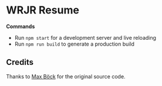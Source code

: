 # WRJR Resume

**Commands**

-   Run `npm start` for a development server and live reloading
-   Run `npm run build` to generate a production build

## Credits

Thanks to [Max Böck](https://github.com/maxboeck/resume) for the original source code.
